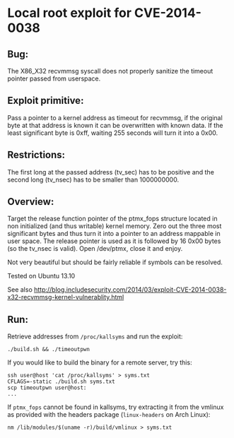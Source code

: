 Local root exploit for CVE-2014-0038
====================================

Bug:
----
The X86_X32 recvmmsg syscall does not properly sanitize the timeout pointer
passed from userspace.

Exploit primitive:
------------------
Pass a pointer to a kernel address as timeout for recvmmsg,
if the original byte at that address is known it can be overwritten
with known data.
If the least significant byte is 0xff, waiting 255 seconds will turn it into a 0x00.

Restrictions:
-------------
The first long at the passed address (tv_sec) has to be positive
and the second long (tv_nsec) has to be smaller than 1000000000.

Overview:
---------
Target the release function pointer of the ptmx_fops structure located in
non initialized (and thus writable) kernel memory. Zero out the three most
significant bytes and thus turn it into a pointer to an address mappable in
user space.
The release pointer is used as it is followed by 16 0x00 bytes (so the tv_nsec
is valid).
Open /dev/ptmx, close it and enjoy.

Not very beautiful but should be fairly reliable if symbols can be resolved.

Tested on Ubuntu 13.10

See also http://blog.includesecurity.com/2014/03/exploit-CVE-2014-0038-x32-recvmmsg-kernel-vulnerablity.html

Run:
----
Retrieve addresses from `/proc/kallsyms` and run the exploit:

    ./build.sh && ./timeoutpwn

If you would like to build the binary for a remote server, try this:

    ssh user@host 'cat /proc/kallsyms' > syms.txt
    CFLAGS=-static ./build.sh syms.txt
    scp timeoutpwn user@host:
    ...

If `ptmx_fops` cannot be found in kallsyms, try extracting it from the vmlinux
as provided with the headers package (`linux-headers` on Arch Linux):

    nm /lib/modules/$(uname -r)/build/vmlinux > syms.txt
